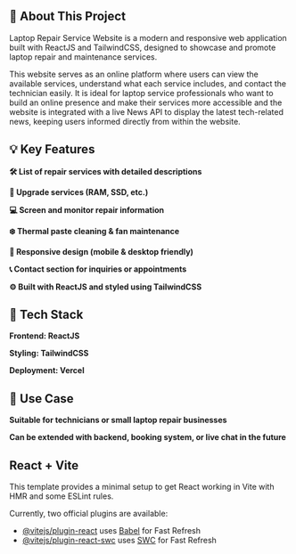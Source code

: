## 📘 About This Project
Laptop Repair Service Website is a modern and responsive web application built with ReactJS and TailwindCSS, designed to showcase and promote laptop repair and maintenance services.

This website serves as an online platform where users can view the available services, understand what each service includes, and contact the technician easily. It is ideal for laptop service professionals who want to build an online presence and make their services more accessible and the website is integrated with a live News API to display the latest tech-related news, keeping users informed directly from within the website.

## 💡 Key Features

**🛠️ List of repair services with detailed descriptions**

**🧩 Upgrade services (RAM, SSD, etc.)**

**💻 Screen and monitor repair information**

**❄️ Thermal paste cleaning & fan maintenance**

**📱 Responsive design (mobile & desktop friendly)**

**📞 Contact section for inquiries or appointments**

**⚙️ Built with ReactJS and styled using TailwindCSS**

## 🚀 Tech Stack

**Frontend: ReactJS**

**Styling: TailwindCSS**

**Deployment: Vercel**

## 🧪 Use Case

**Suitable for technicians or small laptop repair businesses**

**Can be extended with backend, booking system, or live chat in the future**


## React + Vite

This template provides a minimal setup to get React working in Vite with HMR and some ESLint rules.

Currently, two official plugins are available:

- [@vitejs/plugin-react](https://github.com/vitejs/vite-plugin-react/blob/main/packages/plugin-react/README.md) uses [Babel](https://babeljs.io/) for Fast Refresh
- [@vitejs/plugin-react-swc](https://github.com/vitejs/vite-plugin-react-swc) uses [SWC](https://swc.rs/) for Fast Refresh
